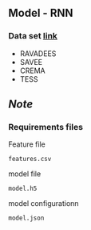 ## Model - RNN 

### Data set [link]()
  * RAVADEES 
  * SAVEE
  * CREMA
  * TESS

## _**Note**_

### **Requirements files**
    
 Feature file <br>
 
    
    features.csv
    
    
 model file <br>
    
    
    
    model.h5
    
    
 model configurationn <br>
    
    
    model.json 
    
    


